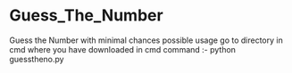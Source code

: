 # Guess_The_Number
Guess the Number with minimal chances possible
usage 
go to directory in cmd where you have downloaded in
cmd command :- python guesstheno.py
